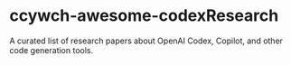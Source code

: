# ccywch-awesome-codexResearch
A curated list of research papers about OpenAI Codex, Copilot, and other code generation tools.
